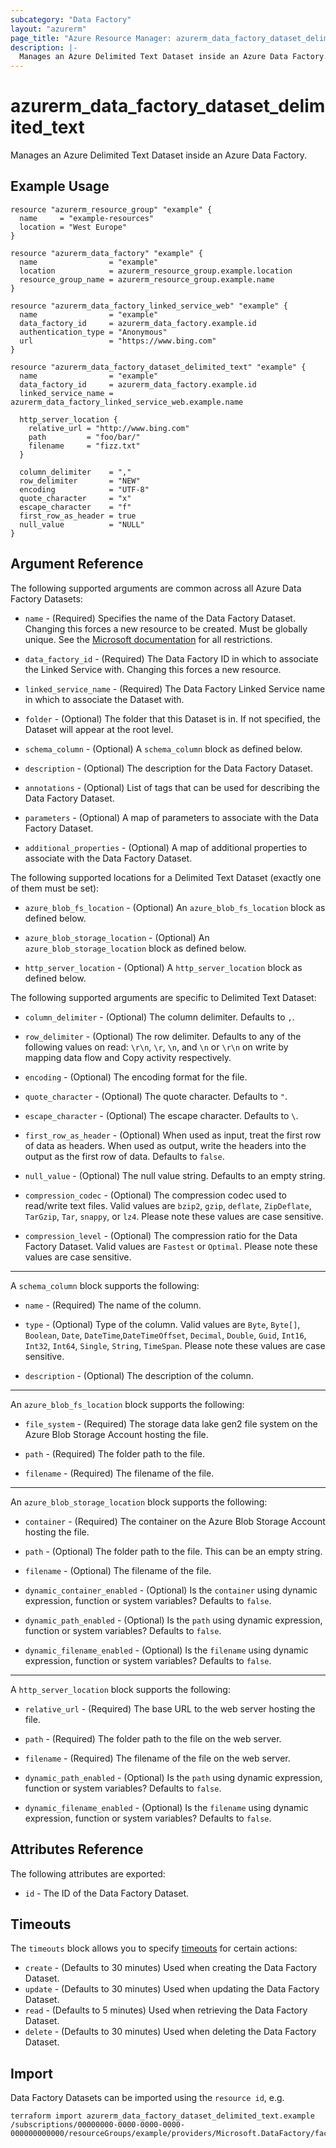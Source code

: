 ```yaml
---
subcategory: "Data Factory"
layout: "azurerm"
page_title: "Azure Resource Manager: azurerm_data_factory_dataset_delimited_text"
description: |-
  Manages an Azure Delimited Text Dataset inside an Azure Data Factory.
---
```


# azurerm_data_factory_dataset_delimited_text

Manages an Azure Delimited Text Dataset inside an Azure Data Factory.

## Example Usage

```hcl
resource "azurerm_resource_group" "example" {
  name     = "example-resources"
  location = "West Europe"
}

resource "azurerm_data_factory" "example" {
  name                = "example"
  location            = azurerm_resource_group.example.location
  resource_group_name = azurerm_resource_group.example.name
}

resource "azurerm_data_factory_linked_service_web" "example" {
  name                = "example"
  data_factory_id     = azurerm_data_factory.example.id
  authentication_type = "Anonymous"
  url                 = "https://www.bing.com"
}

resource "azurerm_data_factory_dataset_delimited_text" "example" {
  name                = "example"
  data_factory_id     = azurerm_data_factory.example.id
  linked_service_name = azurerm_data_factory_linked_service_web.example.name

  http_server_location {
    relative_url = "http://www.bing.com"
    path         = "foo/bar/"
    filename     = "fizz.txt"
  }

  column_delimiter    = ","
  row_delimiter       = "NEW"
  encoding            = "UTF-8"
  quote_character     = "x"
  escape_character    = "f"
  first_row_as_header = true
  null_value          = "NULL"
}
```

## Argument Reference

The following supported arguments are common across all Azure Data Factory Datasets:

* `name` - (Required) Specifies the name of the Data Factory Dataset. Changing this forces a new resource to be created. Must be globally unique. See the [Microsoft documentation](https://docs.microsoft.com/azure/data-factory/naming-rules) for all restrictions.

* `data_factory_id` - (Required) The Data Factory ID in which to associate the Linked Service with. Changing this forces a new resource.

* `linked_service_name` - (Required) The Data Factory Linked Service name in which to associate the Dataset with.

* `folder` - (Optional) The folder that this Dataset is in. If not specified, the Dataset will appear at the root level.

* `schema_column` - (Optional) A `schema_column` block as defined below.

* `description` - (Optional) The description for the Data Factory Dataset.

* `annotations` - (Optional) List of tags that can be used for describing the Data Factory Dataset.

* `parameters` - (Optional) A map of parameters to associate with the Data Factory Dataset.

* `additional_properties` - (Optional) A map of additional properties to associate with the Data Factory Dataset.

The following supported locations for a Delimited Text Dataset (exactly one of them must be set):

* `azure_blob_fs_location` - (Optional) An `azure_blob_fs_location` block as defined below.

* `azure_blob_storage_location` - (Optional) An `azure_blob_storage_location` block as defined below.

* `http_server_location` - (Optional) A `http_server_location` block as defined below.

The following supported arguments are specific to Delimited Text Dataset:

* `column_delimiter` - (Optional) The column delimiter. Defaults to `,`.

* `row_delimiter` - (Optional) The row delimiter. Defaults to any of the following values on read: `\r\n`, `\r`, `\n`, and `\n` or `\r\n` on write by mapping data flow and Copy activity respectively.

* `encoding` - (Optional) The encoding format for the file.

* `quote_character` - (Optional) The quote character. Defaults to `"`.

* `escape_character` - (Optional) The escape character. Defaults to `\`.

* `first_row_as_header` - (Optional) When used as input, treat the first row of data as headers. When used as output, write the headers into the output as the first row of data. Defaults to `false`.

* `null_value` - (Optional) The null value string. Defaults to an empty string.

* `compression_codec` - (Optional) The compression codec used to read/write text files. Valid values are `bzip2`, `gzip`, `deflate`, `ZipDeflate`, `TarGzip`, `Tar`, `snappy`, or `lz4`. Please note these values are case sensitive.

* `compression_level` - (Optional) The compression ratio for the Data Factory Dataset. Valid values are `Fastest` or `Optimal`. Please note these values are case sensitive.

---

A `schema_column` block supports the following:

* `name` - (Required) The name of the column.

* `type` - (Optional) Type of the column. Valid values are `Byte`, `Byte[]`, `Boolean`, `Date`, `DateTime`,`DateTimeOffset`, `Decimal`, `Double`, `Guid`, `Int16`, `Int32`, `Int64`, `Single`, `String`, `TimeSpan`. Please note these values are case sensitive.

* `description` - (Optional) The description of the column.

---

An `azure_blob_fs_location` block supports the following:

* `file_system` - (Required) The storage data lake gen2 file system on the Azure Blob Storage Account hosting the file.

* `path` - (Required) The folder path to the file.

* `filename` - (Required) The filename of the file.

---

An `azure_blob_storage_location` block supports the following:

* `container` - (Required) The container on the Azure Blob Storage Account hosting the file.

* `path` - (Optional) The folder path to the file. This can be an empty string.

* `filename` - (Optional) The filename of the file.

* `dynamic_container_enabled` - (Optional) Is the `container` using dynamic expression, function or system variables? Defaults to `false`.

* `dynamic_path_enabled` - (Optional) Is the `path` using dynamic expression, function or system variables? Defaults to `false`.

* `dynamic_filename_enabled` - (Optional) Is the `filename` using dynamic expression, function or system variables? Defaults to `false`.

---

A `http_server_location` block supports the following:

* `relative_url` - (Required) The base URL to the web server hosting the file.

* `path` - (Required) The folder path to the file on the web server.

* `filename` - (Required) The filename of the file on the web server.

* `dynamic_path_enabled` - (Optional) Is the `path` using dynamic expression, function or system variables? Defaults to `false`.

* `dynamic_filename_enabled` - (Optional) Is the `filename` using dynamic expression, function or system variables? Defaults to `false`.

## Attributes Reference

The following attributes are exported:

* `id` - The ID of the Data Factory Dataset.

## Timeouts

The `timeouts` block allows you to specify [timeouts](https://www.terraform.io/language/resources/syntax#operation-timeouts) for certain actions:

* `create` - (Defaults to 30 minutes) Used when creating the Data Factory Dataset.
* `update` - (Defaults to 30 minutes) Used when updating the Data Factory Dataset.
* `read` - (Defaults to 5 minutes) Used when retrieving the Data Factory Dataset.
* `delete` - (Defaults to 30 minutes) Used when deleting the Data Factory Dataset.

## Import

Data Factory Datasets can be imported using the `resource id`, e.g.

```shell
terraform import azurerm_data_factory_dataset_delimited_text.example /subscriptions/00000000-0000-0000-0000-000000000000/resourceGroups/example/providers/Microsoft.DataFactory/factories/example/datasets/example
```
